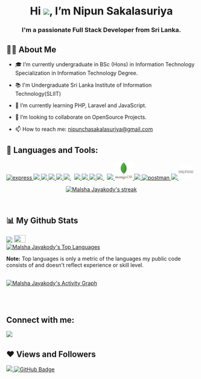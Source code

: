 <!-- <a href="#"><img width="100%" height="auto" src="https://www.vecteezy.com/vector-art/227854-female-developer-vectorhttps://www.vecteezy.com/vector-art/227854-female-developer-vector" height="175px"/></a> -->

<h1 align="center">Hi <img src="https://raw.githubusercontent.com/MartinHeinz/MartinHeinz/master/wave.gif" width="30px">, I’m Nipun Sakalasuriya</h1>

<h3 align="center">I'm a passionate Full Stack Developer from Sri Lanka.</h3>

## 🙋‍♂️ About Me

- 🎓 I’m currently undergraduate in BSc (Hons) in Information Technology Specialization in Information Technology Degree.

- 📚 I'm Undergraduate Sri Lanka Institute of Information Technology(SLIIT)

- 🌱 I’m currently learning PHP, Laravel and JavaScript.

- 👯 I’m looking to collaborate on OpenSource Projects.

- 📫 How to reach me:  nipunchasakalasuriya@gmail.com



## 🚀 Languages and Tools:

<p align="left"> 
    <a href="https://www.php.net/" target="_blank"> <img src="https://img.icons8.com/offices/48/000000/php-logo.png" alt="express" width="40" height="40"/> </a>
    <a href="https://www.java.com" target="_blank"> <img src="https://img.icons8.com/color/48/000000/java-coffee-cup-logo.png"/> </a>
    <a href="https://developer.mozilla.org/en-US/docs/Web/JavaScript" target="_blank"> <img src="https://img.icons8.com/color/48/000000/javascript.png"/> </a> 
    <a href="https://www.w3.org/html/" target="_blank"> <img src="https://img.icons8.com/color/48/000000/html-5.png"/> </a> 
    <a href="https://www.w3schools.com/css/" target="_blank"> <img src="https://img.icons8.com/color/48/000000/css3.png"/> </a>
      <a style="padding-right:8px;" href="https://www.mysql.com/" target="_blank"> <img src="https://img.icons8.com/fluent/50/000000/mysql-logo.png"/> </a>
    <a href="https://getbootstrap.com" target="_blank"> <img src="https://img.icons8.com/color/48/000000/bootstrap.png"/> </a> 
    <a href="https://www.python.org" target="_blank"> <img src="https://img.icons8.com/color/48/000000/python.png"/> </a> 
     <a href="https://reactjs.org/" target="_blank"> <img src="https://img.icons8.com/color/48/000000/react-native.png"/> </a>
    <a style="padding-right:8px;" href="https://nodejs.org" target="_blank"> <img src="https://img.icons8.com/color/48/000000/nodejs.png"/> </a> 
      <a href="https://spring.io/projects/spring-boot" target="_blank"> <img src="https://img.icons8.com/color/48/000000/spring-logo.png"/> </a> 
    <a href="https://www.mongodb.com/" target="_blank"> <img src="https://raw.githubusercontent.com/devicons/devicon/master/icons/mongodb/mongodb-original-wordmark.svg" alt="mongodb" width="48" height="48"/> </a> 
    <a href="https://firebase.google.com/" target="_blank"> <img src="https://img.icons8.com/color/48/000000/firebase.png"/> </a> 
    <a href="https://postman.com" target="_blank"> <img src="https://www.vectorlogo.zone/logos/getpostman/getpostman-icon.svg" alt="postman" width="45" height="45"/> </a>   
    <a href="https://git-scm.com/" target="_blank"> <img src="https://img.icons8.com/color/48/000000/git.png"/> </a> 
<!--     <a href="https://www.jenkins.io" target="_blank"> <img src="https://www.vectorlogo.zone/logos/jenkins/jenkins-icon.svg" alt="jenkins" width="48" height="48"/> </a>  -->
<!--     <a href="https://redux.js.org" target="_blank"> <img src="https://img.icons8.com/color/48/000000/redux.png"/> </a> -->
    <a href="https://expressjs.com" target="_blank"> <img src="https://raw.githubusercontent.com/devicons/devicon/master/icons/express/express-original-wordmark.svg" alt="express" width="40" height="40"/> </a>
</p>

<p align="center">
    <a href="https://github.com/SANCS99/github-readme-streak-stats">
        <img title="🔥 Get streak stats for your profile at git.io/streak-stats" alt="Malsha Jayakody's streak" src="https://github-readme-streak-stats.herokuapp.com/?user=SANCS99&theme=black-ice&hide_border=true&stroke=0000&background=060A0CD0"/>
    </a>
</p>
</br>
<h2>📊 My Github Stats</h2>
<img src = "https://github-readme-stats.vercel.app/api?username=SANCS99&&show_icons=true&title_color=ffffff&icon_color=bb2acf&text_color=daf7dc&bg_color=151515"> 
<a href="#"><img width="25%" height="25%" src="https://media.giphy.com/media/ndM7oIOjaDQOhMKtF3/giphy.gif" height="175px"/></a>

<br/>
 <a href="https://github.com/SANCS99/github-readme-stats"><img alt="Malsha Jayakody's Top Languages" src="https://github-readme-stats.vercel.app/api/top-langs/?username=SANCS99&langs_count=8&count_private=true&layout=compact&theme=react&hide_border=true&bg_color=0D1117" /></a>
  <br/>
   
  <b>Note:</b> Top languages is only a metric of the languages my public code consists of and doesn't reflect experience or skill level.
<br/>
<br/>

<a href="https://github.com/SANCS99/github-readme-activity-graph"><img alt="Malsha Jayakody's Activity Graph" src="https://activity-graph.herokuapp.com/graph?username=SANCS99&bg_color=0D1117&color=5BCDEC&line=5BCDEC&point=FFFFFF&hide_border=true" /></a>

<br/>
<br/>

## Connect with me:
<p align="left">

<a href = "https://www.linkedin.com/in/malsha-jayakody-7a415b227/"><img src="https://img.icons8.com/fluent/48/000000/linkedin.png"/></a>
<!-- <a href = "malshageethmi_00"><img src="https://img.icons8.com/fluent/48/000000/instagram-new.png"/></a> -->

## ❤ Views and Followers
<a href="https://github.com/Meghna-DAS/github-profile-views-counter">
    <img src="https://komarev.com/ghpvc/?username=SANCS99">
</a>
<a href="https://github.com/SANCS99?tab=followers"><img src="https://img.shields.io/github/followers/SANCS99?label=Followers&style=social" alt="GitHub Badge"></a>
